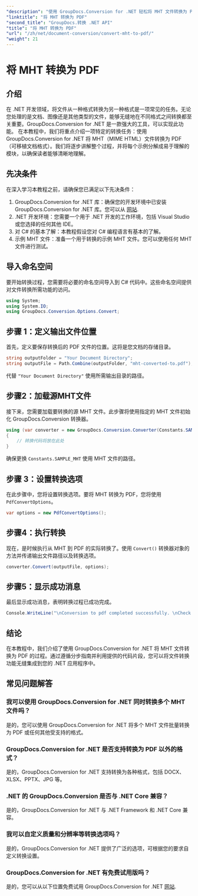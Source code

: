```yaml
---
"description": "使用 GroupDocs.Conversion for .NET 轻松将 MHT 文件转换为 PDF。按照我们的分步指南，将其无缝集成到您的 .NET 应用程序中。"
"linktitle": "将 MHT 转换为 PDF"
"second_title": "GroupDocs.转换 .NET API"
"title": "将 MHT 转换为 PDF"
"url": "/zh/net/document-conversion/convert-mht-to-pdf/"
"weight": 21
---
```


# 将 MHT 转换为 PDF

## 介绍
在 .NET 开发领域，将文件从一种格式转换为另一种格式是一项常见的任务。无论您处理的是文档、图像还是其他类型的文件，能够无缝地在不同格式之间转换都至关重要。GroupDocs.Conversion for .NET 是一款强大的工具，可以实现此功能。
在本教程中，我们将重点介绍一项特定的转换任务：使用 GroupDocs.Conversion for .NET 将 MHT（MIME HTML）文件转换为 PDF（可移植文档格式）。我们将逐步讲解整个过程，并将每个示例分解成易于理解的模块，以确保读者能够清晰地理解。
## 先决条件
在深入学习本教程之前，请确保您已满足以下先决条件：
1. GroupDocs.Conversion for .NET 库：确保您的开发环境中已安装 GroupDocs.Conversion for .NET 库。您可以从 [网站](https://releases。groupdocs.com/conversion/net/).
2. .NET 开发环境：您需要一个用于 .NET 开发的工作环境，包括 Visual Studio 或您选择的任何其他 IDE。
3. 对 C# 的基本了解：本教程假设您对 C# 编程语言有基本的了解。
4. 示例 MHT 文件：准备一个用于转换的示例 MHT 文件。您可以使用任何 MHT 文件进行测试。

## 导入命名空间
要开始转换过程，您需要将必要的命名空间导入到 C# 代码中。这些命名空间提供对文件转换所需功能的访问。
```csharp
using System;
using System.IO;
using GroupDocs.Conversion.Options.Convert;
```
## 步骤 1：定义输出文件位置
首先，定义要保存转换后的 PDF 文件的位置。这将是您文档的存储目录。
```csharp
string outputFolder = "Your Document Directory";
string outputFile = Path.Combine(outputFolder, "mht-converted-to.pdf");
```
代替 `"Your Document Directory"` 使用所需输出目录的路径。
## 步骤2：加载源MHT文件
接下来，您需要加载要转换的源 MHT 文件。此步骤将使用指定的 MHT 文件初始化 GroupDocs.Conversion 转换器。
```csharp
using (var converter = new GroupDocs.Conversion.Converter(Constants.SAMPLE_MHT))
{
    // 转换代码将放在此处
}
```
确保更换 `Constants.SAMPLE_MHT` 使用 MHT 文件的路径。
## 步骤 3：设置转换选项
在此步骤中，您将设置转换选项。要将 MHT 转换为 PDF，您将使用 `PdfConvertOptions`。
```csharp
var options = new PdfConvertOptions();
```
## 步骤4：执行转换
现在，是时候执行从 MHT 到 PDF 的实际转换了。使用 `Convert()` 转换器对象的方法并传递输出文件路径以及转换选项。
```csharp
converter.Convert(outputFile, options);
```
## 步骤5：显示成功消息
最后显示成功消息，表明转换过程已成功完成。
```csharp
Console.WriteLine("\nConversion to pdf completed successfully. \nCheck output in {0}", outputFolder);
```

## 结论
在本教程中，我们介绍了使用 GroupDocs.Conversion for .NET 将 MHT 文件转换为 PDF 的过程。通过遵循分步指南并利用提供的代码片段，您可以将文件转换功能无缝集成到您的 .NET 应用程序中。
## 常见问题解答
### 我可以使用 GroupDocs.Conversion for .NET 同时转换多个 MHT 文件吗？
是的，您可以使用 GroupDocs.Conversion for .NET 将多个 MHT 文件批量转换为 PDF 或任何其他受支持的格式。
### GroupDocs.Conversion for .NET 是否支持转换为 PDF 以外的格式？
是的，GroupDocs.Conversion for .NET 支持转换为各种格式，包括 DOCX、XLSX、PPTX、JPG 等。
### .NET 的 GroupDocs.Conversion 是否与 .NET Core 兼容？
是的，GroupDocs.Conversion for .NET 与 .NET Framework 和 .NET Core 兼容。
### 我可以自定义质量和分辨率等转换选项吗？
是的，GroupDocs.Conversion for .NET 提供了广泛的选项，可根据您的要求自定义转换设置。
### GroupDocs.Conversion for .NET 有免费试用版吗？
是的，您可以从以下位置免费试用 GroupDocs.Conversion for .NET [网站](https://releases。groupdocs.com/).